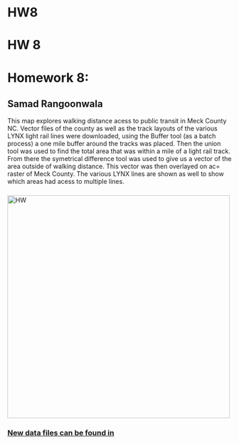 # HW8
# HW 8
 <!DOCTYPE html>
<html lang="en">
<head>
    <meta charset="UTF-8">
    <meta name="viewport" content="width=device-width, initial-scale=1.0">
    <title>Homework 6.2</title>
</head>
<body>
    
<h1>Homework 8:  </h1>
<h2>Samad Rangoonwala</h2>
<p>This map explores walking distance acess to public transit in Meck County NC. Vector files of the county as well as the track layouts of the various LYNX light rail lines were downloaded, using the Buffer tool (as a batch process) a one mile buffer around the tracks was placed. Then the union tool was used to find the total area that was within a mile of a light rail track. From there the symetrical difference tool was used to give us a vector of the area outside of walking distance. This vector was then overlayed on ac= raster of Meck County. The various LYNX lines are shown as well to show which areas had acess to multiple lines.  </p>
<h3>   </h3>
<!-- Your map goes here -->
<a href="HW8.png">
    <img src="HW8.png" alt="HW " width='500px'>
    <h3>New data files can be found in</h3>
<a href="">
<a href=HW7Vector.geojson">
<p> 
</p>
    

